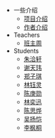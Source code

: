 <!-- _sidebar.md -->

* 一些介绍
  * [项目介绍](/jieshao/page1.md) <!--注意这里是相对路径-->
  * [作者介绍](/jieshao/page2.md)
* Teachers
  * [班主周](/teacher/zhou.md)
* Students
  * [朱洽轩](/ProjectDocs/zhuqiaxuan.md)
  * [谢天玮](/ProjectDocs/xietianwei.md)
  * [郑子琪](/ProjectDocs/zhengziqi.md)
  * [林钰灵](/ProjectDocs/linyuling.md)
  * [陈庚勋](/ProjectDocs/chengengxun.md)
  * [林奕迅](/ProjectDocs/linyixun.md)
  * [陈思烨](/ProjectDocs/chensiye.md)
  * [吴扬恺](/ProjectDocs/wuyangkai.md)
  * [李枫桐](/ProjectDocs/lifengtong.md)

